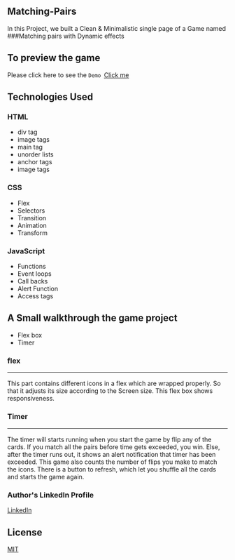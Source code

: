 ## Matching-Pairs
In this Project, we built a Clean & Minimalistic single page of a Game named ###Matching pairs with Dynamic effects

## To preview the game
 Please click here to see the ``Demo ``[Click me](https://peaceful-tulumba-e54877.netlify.app/)


## Technologies Used
### HTML
 - div tag
 - image tags
 - main tag
 - unorder lists
 - anchor tags
 - image tags
### CSS
 - Flex
 - Selectors
 - Transition
 - Animation
 - Transform
### JavaScript
 - Functions
 - Event loops
 - Call backs 
 - Alert Function
 - Access tags
 

## A Small walkthrough the game project
- Flex box
- Timer


### flex <hr>
This part contains different icons in a flex which are wrapped properly. So that it adjusts its size according to the Screen size. This flex box shows responsiveness.

### Timer <hr>
The timer will starts running when you start the game by flip any of the cards. If you match all the pairs before time gets exceeded, you win. Else, after the timer runs out, it shows an alert notification that timer has been exceeded. This game also counts the number of flips you make to match the icons. There is a button to refresh, which let you shuffle all the cards and starts the game again.


### Author's LinkedIn Profile
[LinkedIn](https://www.linkedin.com/in/krishnavamsi-paduchuri-839347170/)

## License
[MIT](https://choosealicense.com/licenses/mit/)


